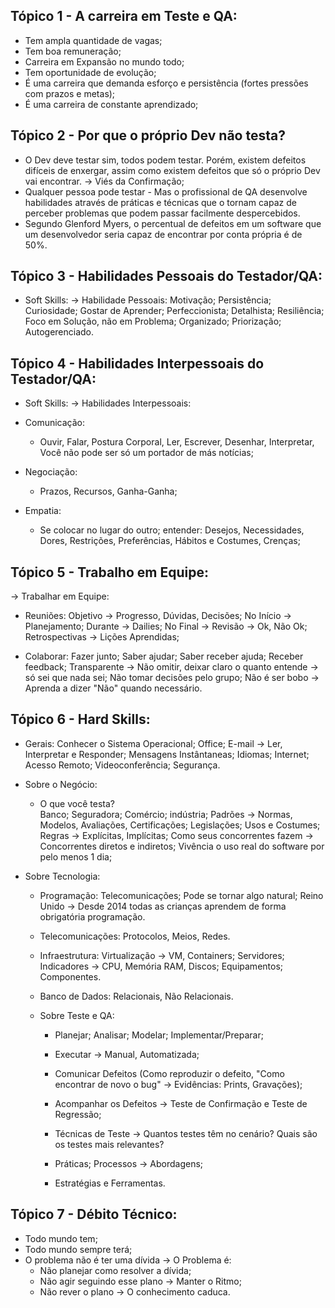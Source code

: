 ## Tópico 1 - A carreira em Teste e QA:
- Tem ampla quantidade de vagas;
- Tem boa remuneração;
- Carreira em Expansão no mundo todo;
- Tem oportunidade de evolução;
- É uma carreira que demanda esforço e persistência (fortes pressões com prazos e metas);
- É uma carreira de constante aprendizado;
 
## Tópico 2 - Por que o próprio Dev não testa?
- O Dev deve testar sim, todos podem testar. Porém, existem defeitos difíceis de enxergar, assim como existem defeitos que só o próprio Dev vai encontrar. -> Viés da Confirmação;
- Qualquer pessoa pode testar - Mas o profissional de QA desenvolve habilidades através de práticas e técnicas que o tornam capaz de perceber problemas que podem passar facilmente despercebidos.
- Segundo Glenford Myers, o percentual de defeitos em um software que um desenvolvedor seria capaz de encontrar por conta própria é de 50%.

## Tópico 3 - Habilidades Pessoais do Testador/QA:
- Soft Skills:
-> Habilidade Pessoais:
    Motivação; Persistência; Curiosidade; Gostar de Aprender; Perfeccionista; Detalhista; Resiliência; Foco em Solução, não em Problema; Organizado; Priorização; Autogerenciado.

## Tópico 4 - Habilidades Interpessoais do Testador/QA:
- Soft Skills:
-> Habilidades Interpessoais:
- Comunicação:
    - Ouvir, Falar, Postura Corporal, Ler, Escrever, Desenhar, Interpretar, Você não pode ser só um portador de más notícias;

- Negociação:
    - Prazos, Recursos, Ganha-Ganha;

- Empatia:
    - Se colocar no lugar do outro; entender: Desejos, Necessidades, Dores, Restrições, Preferências, Hábitos e Costumes, Crenças;

## Tópico 5 - Trabalho em Equipe:
-> Trabalhar em Equipe:     
- Reuniões:
    Objetivo -> Progresso, Dúvidas, Decisões;
    No Início -> Planejamento;
    Durante -> Dailies;
    No Final -> Revisão -> Ok, Não Ok; Retrospectivas -> Lições Aprendidas;

- Colaborar:
    Fazer junto; Saber ajudar; Saber receber ajuda; Receber feedback; Transparente -> Não omitir, deixar claro o quanto entende -> só sei que nada sei; Não tomar decisões pelo grupo; Não é ser bobo -> Aprenda a dizer "Não" quando necessário.
        
## Tópico 6 - Hard Skills:
- Gerais:
    Conhecer o Sistema Operacional; Office; E-mail -> Ler, Interpretar e Responder; Mensagens Instântaneas; Idiomas; Internet; Acesso Remoto; Videoconferência; Segurança.

- Sobre o Negócio:
    - O que você testa?  
        Banco; Seguradora; Comércio; indústria; Padrões -> Normas, Modelos, Avaliações, Certificações; Legislações; Usos e Costumes; Regras -> Explícitas, Implícitas; Como seus concorrentes fazem -> Concorrentes diretos e indiretos; Vivência o uso real do software por pelo menos 1 dia;

- Sobre Tecnologia:
    - Programação:
        Telecomunicações; Pode se tornar algo natural; Reino Unido -> Desde 2014 todas as crianças aprendem de forma obrigatória programação.

    - Telecomunicações:
        Protocolos, Meios, Redes.

    - Infraestrutura:
        Virtualização -> VM, Containers; Servidores; Indicadores -> CPU, Memória RAM, Discos; Equipamentos; Componentes.

    - Banco de Dados:
        Relacionais, Não Relacionais.

    - Sobre Teste e QA:
        - Planejar; Analisar; Modelar; Implementar/Preparar; 

        - Executar -> Manual, Automatizada; 

        - Comunicar Defeitos (Como reproduzir o defeito, "Como encontrar de novo o bug" -> Evidências: Prints, Gravações); 

        - Acompanhar os Defeitos -> Teste de Confirmação e Teste de Regressão;

        - Técnicas de Teste -> Quantos testes têm no cenário? Quais são os testes mais relevantes?

        - Práticas; Processos -> Abordagens; 
            
        - Estratégias e Ferramentas.

## Tópico 7 - Débito Técnico:
- Todo mundo tem;
- Todo mundo sempre terá;
- O problema não é ter uma dívida -> O Problema é:
    - Não planejar como resolver a dívida;
    - Não agir seguindo esse plano -> Manter o Ritmo;
    - Não rever o plano -> O conhecimento caduca.
